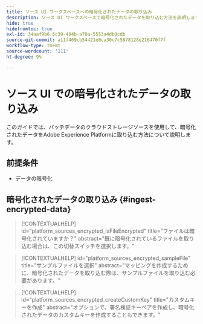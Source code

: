 ```yaml
---
title: ソース UI ワークスペースへの暗号化されたデータの取り込み
description: ソース UI ワークスペースで暗号化されたデータを取り込む方法を説明します。
hide: true
hidefromtoc: true
exl-id: 34aaf9b6-5c39-404b-a70a-5553a4db9cdb
source-git-commit: a11f469cb54421e0ca30c7c5878128e216470f7f
workflow-type: tm+mt
source-wordcount: '111'
ht-degree: 9%

---
```


# ソース UI での暗号化されたデータの取り込み

このガイドでは、バッチデータのクラウドストレージソースを使用して、暗号化されたデータをAdobe Experience Platformに取り込む方法について説明します。

## 前提条件

* データの暗号化

## 暗号化されたデータの取り込み {#ingest-encrypted-data}

>[!CONTEXTUALHELP]
>id="platform_sources_encrypted_isFileEncrypted"
>title="ファイルは暗号化されていますか？"
>abstract="既に暗号化されているファイルを取り込む場合は、この切替スイッチを選択します。"


>[!CONTEXTUALHELP]
>id="platform_sources_encrypted_sampleFile"
>title="サンプルファイルを選択"
>abstract="マッピングを作成するために、暗号化されたデータを取り込む際は、サンプルファイルを取り込む必要があります。"

>[!CONTEXTUALHELP]
>id="platform_sources_encrypted_createCustomKey"
>title="カスタムキーを作成"
>abstract="オプションで、署名検証キーペアを作成し、暗号化されたデータのカスタムキーを作成することもできます。"
